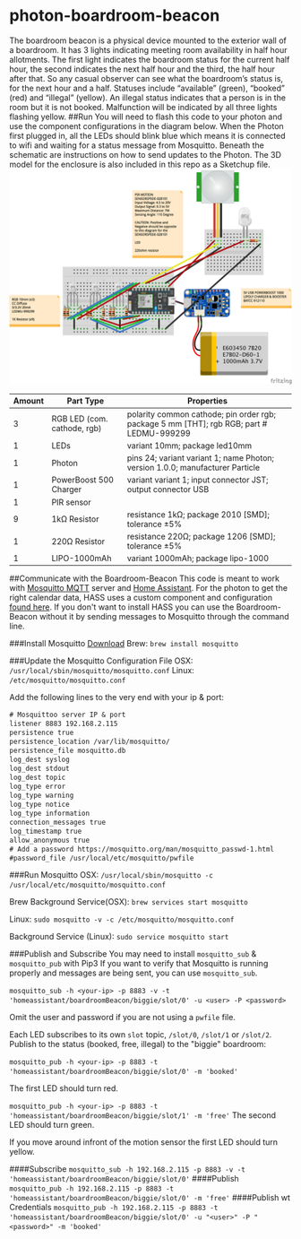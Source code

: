 # photon-boardroom-beacon
The boardroom beacon is a physical device mounted to the exterior wall of a boardroom. It has 3 lights indicating meeting room availability in half hour allotments. The first light indicates the boardroom status for the current half hour, the second indicates the next half hour and the third, the half hour after that. So any casual observer can see what the boardroom’s status is, for the next hour and a half. Statuses include “available” (green), “booked” (red) and “illegal” (yellow). An illegal status indicates that a person is in the room but it is not booked. Malfunction will be indicated by all three lights flashing yellow.
##Run
You will need to flash this code to your photon and use the component configurations in the diagram below. When the Photon first plugged in, all the LEDs should blink blue which means it is connected to wifi and waiting for a status message from Mosquitto. Beneath the schematic are instructions on how to send updates to the Photon. The 3D model for the enclosure is also included in this repo as a Sketchup file.
![Fritzing](/photon-boardroom-beacon_bb.png)
<table>
  <thead>
	<tr>
    <th>Amount</th>
    <th>Part Type</th>
    <th>Properties</th>
    </tr>
  </thead>
  <tbody>
<tr>
    <td>3</td>
    <td>RGB LED (com. cathode, rgb)</td>
    <td class="props">polarity common cathode; pin order rgb; package 5 mm [THT]; rgb RGB; part # LEDMU-999299</td>
</tr><tr>
    <td>1</td>
    <td>LEDs</td>
    <td class="props">variant 10mm; package led10mm</td>
</tr><tr>
    <td>1</td>
    <td>Photon</td>
    <td class="props">pins 24; variant variant 1; name Photon; version 1.0.0; manufacturer Particle</td>
</tr><tr>
    <td>1</td>
    <td>PowerBoost 500 Charger</td>
    <td class="props">variant variant 1; input connector JST; output connector USB</td>
</tr><tr>
    <td>1</td>
    <td>PIR sensor</td>
    <td class="props"></td>
</tr><tr>
    <td>9</td>
    <td>1kΩ Resistor</td>
    <td class="props">resistance 1kΩ; package 2010 [SMD]; tolerance ±5%</td>
</tr><tr>
    <td>1</td>
    <td>220Ω Resistor</td>
    <td class="props">resistance 220Ω; package 1206 [SMD]; tolerance ±5%</td>
</tr><tr>
    <td>1</td>
    <td>LIPO-1000mAh</td>
    <td class="props">variant 1000mAh; package lipo-1000</td>
</tr>
  </tbody>
</table>

##Communicate with the Boardroom-Beacon
This code is meant to work with [Mosquitto MQTT](https://mosquitto.org/) server and [Home Assistant](https://home-assistant.io/). For the photon to get the right calendar data, HASS uses a custom component and configuration [found here](https://github.com/Jam3/.homeassistant). If you don't want to install HASS you can use the Boardroom-Beacon without it by sending messages to Mosquitto through the command line.

###Install Mosquitto
[Download](https://mosquitto.org/download/)
Brew: `brew install mosquitto`

###Update the Mosquitto Configuration File
OSX: `/usr/local/sbin/mosquitto/mosquitto.conf`
Linux: `/etc/mosquitto/mosquitto.conf`

Add the following lines to the very end with your ip & port:
```
# Mosquittoo server IP & port
listener 8883 192.168.2.115
persistence true
persistence_location /var/lib/mosquitto/
persistence_file mosquitto.db
log_dest syslog
log_dest stdout
log_dest topic
log_type error
log_type warning
log_type notice
log_type information
connection_messages true
log_timestamp true
allow_anonymous true
# Add a password https://mosquitto.org/man/mosquitto_passwd-1.html
#password_file /usr/local/etc/mosquitto/pwfile
```
###Run Mosquitto
OSX:
`/usr/local/sbin/mosquitto -c /usr/local/etc/mosquitto/mosquitto.conf`

Brew Background Service(OSX):
`brew services start mosquitto`

Linux:
`sudo mosquitto -v -c /etc/mosquitto/mosquitto.conf`

Background Service (Linux):
`sudo service mosquitto start`

###Publish and Subscribe
You may need to install `mosquitto_sub` & `mosquitto_pub` with Pip3
If you want to verify that Mosquitto is running properly and messages are being sent, you can use `mosquitto_sub`.

`mosquitto_sub -h <your-ip> -p 8883 -v -t 'homeassistant/boardroomBeacon/biggie/slot/0' -u <user> -P <password>`

Omit the user and password if you are not using a `pwfile` file.

Each LED subscribes to its own `slot` topic, `/slot/0`, `/slot/1` or `/slot/2`.
Publish to the status (booked, free, illegal) to the "biggie" boardroom:

`mosquitto_pub -h <your-ip> -p 8883 -t 'homeassistant/boardroomBeacon/biggie/slot/0' -m 'booked'`

The first LED should turn red.

`mosquitto_pub -h <your-ip> -p 8883 -t 'homeassistant/boardroomBeacon/biggie/slot/1' -m 'free'`
The second LED should turn green.

If you move around infront of the motion sensor the first LED should turn yellow.


####Subscribe
`mosquitto_sub -h 192.168.2.115 -p 8883 -v -t 'homeassistant/boardroomBeacon/biggie/slot/0'`
####Publish
`mosquitto_pub -h 192.168.2.115 -p 8883 -t 'homeassistant/boardroomBeacon/biggie/slot/0' -m 'free'`
####Publish wt Credentials
`mosquitto_pub -h 192.168.2.115 -p 8883 -t 'homeassistant/boardroomBeacon/biggie/slot/0' -u "<user>" -P "<password>" -m 'booked'`
